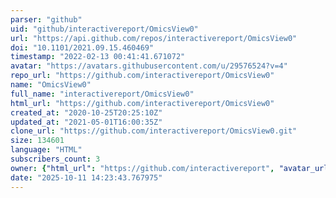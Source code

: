 ```yaml
---
parser: "github"
uid: "github/interactivereport/OmicsView0"
url: "https://api.github.com/repos/interactivereport/OmicsView0"
doi: "10.1101/2021.09.15.460469"
timestamp: "2022-02-13 00:41:41.671072"
avatar: "https://avatars.githubusercontent.com/u/29576524?v=4"
repo_url: "https://github.com/interactivereport/OmicsView0"
name: "OmicsView0"
full_name: "interactivereport/OmicsView0"
html_url: "https://github.com/interactivereport/OmicsView0"
created_at: "2020-10-25T20:25:10Z"
updated_at: "2021-05-01T16:00:35Z"
clone_url: "https://github.com/interactivereport/OmicsView0.git"
size: 134601
language: "HTML"
subscribers_count: 3
owner: {"html_url": "https://github.com/interactivereport", "avatar_url": "https://avatars.githubusercontent.com/u/29576524?v=4", "login": "interactivereport", "type": "User"}
date: "2025-10-11 14:23:43.767975"
---
```

